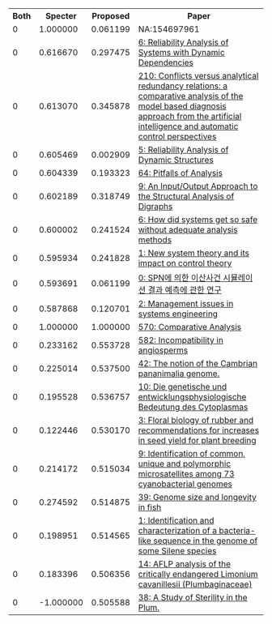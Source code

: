 <html><table><tr>
<th>Both</th>
<th>Specter</th>
<th>Proposed</th>
<th>Paper</th>
</tr>
<tr>
<td>0</td>
<td>1.000000</td>
<td>0.061199</td>
<td>NA:154697961</td>
</tr>
<tr>
<td>0</td>
<td>0.616670</td>
<td>0.297475</td>
<td><a href="https://www.semanticscholar.org/paper/358707c857494f272d092a15e0c50add16713056">6: Reliability Analysis of Systems with Dynamic Dependencies</a></td>
</tr>
<tr>
<td>0</td>
<td>0.613070</td>
<td>0.345878</td>
<td><a href="https://www.semanticscholar.org/paper/26c91534d33165285ec34da169d11c481afe5429">210: Conflicts versus analytical redundancy relations: a comparative analysis of the model based diagnosis approach from the artificial intelligence and automatic control perspectives</a></td>
</tr>
<tr>
<td>0</td>
<td>0.605469</td>
<td>0.002909</td>
<td><a href="https://www.semanticscholar.org/paper/0019681476bf51d7eb0d8e87d1041f91d9c9c667">5: Reliability Analysis of Dynamic Structures</a></td>
</tr>
<tr>
<td>0</td>
<td>0.604339</td>
<td>0.193323</td>
<td><a href="https://www.semanticscholar.org/paper/b21c48715f90a441d39efc25bea04ac314209cd8">64: Pitfalls of Analysis</a></td>
</tr>
<tr>
<td>0</td>
<td>0.602189</td>
<td>0.318749</td>
<td><a href="https://www.semanticscholar.org/paper/dea28901363a8f08cdf770f47b0333dc2bf8cb2f">9: An Input/Output Approach to the Structural Analysis of Digraphs</a></td>
</tr>
<tr>
<td>0</td>
<td>0.600002</td>
<td>0.241524</td>
<td><a href="https://www.semanticscholar.org/paper/9bdba45d50713bb8c90b3b69391e2eba0a3ae021">6: How did systems get so safe without adequate analysis methods</a></td>
</tr>
<tr>
<td>0</td>
<td>0.595934</td>
<td>0.241828</td>
<td><a href="https://www.semanticscholar.org/paper/abfd079756e3baf586eb21cefecfe44fc09e30d3">1: New system theory and its impact on control theory</a></td>
</tr>
<tr>
<td>0</td>
<td>0.593691</td>
<td>0.061199</td>
<td><a href="https://www.semanticscholar.org/paper/91f4325cf5415c3584d749f1c2d2e01f33567761">0: SPN에 의한 이산사건 시뮬레이션 결과 예측에 관한 연구</a></td>
</tr>
<tr>
<td>0</td>
<td>0.587868</td>
<td>0.120701</td>
<td><a href="https://www.semanticscholar.org/paper/3318e4c272ab52d0f2e1094d32b46f4c649c8e5a">2: Management issues in systems engineering</a></td>
</tr>
<tr>
<td>0</td>
<td>1.000000</td>
<td>1.000000</td>
<td><a href="https://www.semanticscholar.org/paper/ee04adb8f4bd7a8ba71852c534c2dbe56cd54c34">570: Comparative Analysis</a></td>
</tr>
<tr>
<td>0</td>
<td>0.233162</td>
<td>0.553728</td>
<td><a href="https://www.semanticscholar.org/paper/ad1acc02307d8cb7e16324cda6299979798d0487">582: Incompatibility in angiosperms</a></td>
</tr>
<tr>
<td>0</td>
<td>0.225014</td>
<td>0.537500</td>
<td><a href="https://www.semanticscholar.org/paper/5d37b507d97d37daf3bf4bf8aa35fb083f15e663">42: The notion of the Cambrian pananimalia genome.</a></td>
</tr>
<tr>
<td>0</td>
<td>0.195528</td>
<td>0.536757</td>
<td><a href="https://www.semanticscholar.org/paper/896a32f3206db77ebd6741dedda0bed1aa82fa2d">10: Die genetische und entwicklungsphysiologische Bedeutung des Cytoplasmas</a></td>
</tr>
<tr>
<td>0</td>
<td>0.122446</td>
<td>0.530170</td>
<td><a href="https://www.semanticscholar.org/paper/6fecd136fb6b2ce0e5f673af8dab47f2829e010b">3: Floral biology of rubber and recommendations for increases in seed yield for plant breeding</a></td>
</tr>
<tr>
<td>0</td>
<td>0.214172</td>
<td>0.515034</td>
<td><a href="https://www.semanticscholar.org/paper/3d0499abab9c31b701dfefc82b6edc82a480192a">9: Identification of common, unique and polymorphic microsatellites among 73 cyanobacterial genomes</a></td>
</tr>
<tr>
<td>0</td>
<td>0.274592</td>
<td>0.514875</td>
<td><a href="https://www.semanticscholar.org/paper/7ff2f20557b5bd668d3a146a1ce042b203b08d59">39: Genome size and longevity in fish</a></td>
</tr>
<tr>
<td>0</td>
<td>0.198951</td>
<td>0.514565</td>
<td><a href="https://www.semanticscholar.org/paper/29ee2a004019e221d929f162cc6094c5a08eead5">1: Identification and characterization of a bacteria-like sequence in the genome of some Silene species</a></td>
</tr>
<tr>
<td>0</td>
<td>0.183396</td>
<td>0.506356</td>
<td><a href="https://www.semanticscholar.org/paper/ed792bddc75faa4dd0b3e489c327fad4779a472d">14: AFLP analysis of the critically endangered Limonium cavanillesii (Plumbaginaceae)</a></td>
</tr>
<tr>
<td>0</td>
<td>-1.000000</td>
<td>0.505588</td>
<td><a href="https://www.semanticscholar.org/paper/5a7cdca6a7abfbbeb1d1cf1882cb9118e11c5614">38: A Study of Sterility in the Plum.</a></td>
</tr>
</table></html>
